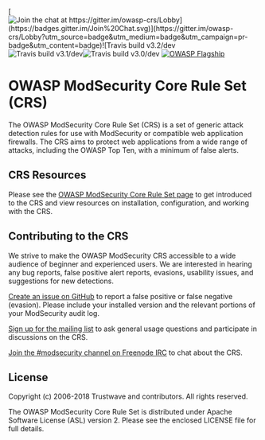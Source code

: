 [![Join the chat at https://gitter.im/owasp-crs/Lobby](https://badges.gitter.im/Join%20Chat.svg)](https://gitter.im/owasp-crs/Lobby?utm_source=badge&utm_medium=badge&utm_campaign=pr-badge&utm_content=badge)![Travis build v3.2/dev](https://badges.herokuapp.com/travis/SpiderLabs/owasp-modsecurity-crs?branch=v3.2/dev&label=CRS%20v3.2/dev)![Travis build v3.1/dev](https://badges.herokuapp.com/travis/SpiderLabs/owasp-modsecurity-crs?branch=v3.1/dev&label=CRS%20v3.1/dev)![Travis build v3.0/dev](https://badges.herokuapp.com/travis/SpiderLabs/owasp-modsecurity-crs?branch=v3.0/dev&label=CRS%20v3.0/dev)
[![OWASP Flagship](https://img.shields.io/badge/owasp-flagship%20project-38a047.svg)](https://www.owasp.org/index.php/OWASP_Project_Inventory#tab=Flagship_Projects)

# OWASP ModSecurity Core Rule Set (CRS)

The OWASP ModSecurity Core Rule Set (CRS) is a set of generic attack detection rules for use with ModSecurity or compatible web application firewalls. The CRS aims to protect web applications from a wide range of attacks, including the OWASP Top Ten, with a minimum of false alerts.

## CRS Resources

Please see the [OWASP ModSecurity Core Rule Set page](https://coreruleset.org/) to get introduced to the CRS and view resources on installation, configuration, and working with the CRS.

## Contributing to the CRS

We strive to make the OWASP ModSecurity CRS accessible to a wide audience of beginner and experienced users. We are interested in hearing any bug reports, false positive alert reports, evasions, usability issues, and suggestions for new detections.

[Create an issue on GitHub](https://github.com/SpiderLabs/owasp-modsecurity-crs/issues) to report a false positive or false negative (evasion). Please include your installed version and the relevant portions of your ModSecurity audit log.

[Sign up for the mailing list](https://lists.owasp.org/mailman/listinfo/owasp-modsecurity-core-rule-set) to ask general usage questions and participate in discussions on the CRS.

[Join the #modsecurity channel on Freenode IRC](https://webchat.freenode.net/?channels=%23modsecurity) to chat about the CRS.

## License

Copyright (c) 2006-2018 Trustwave and contributors. All rights reserved.

The OWASP ModSecurity Core Rule Set is distributed under Apache Software License (ASL) version 2. Please see the enclosed LICENSE file for full details.

